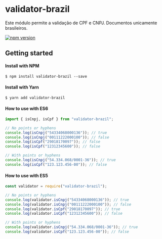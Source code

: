 # validator-brazil

Este módulo permite a validação de CPF e CNPJ. Documentos unicamente brasileiros.

[![npm version](https://badge.fury.io/js/validator-brazil.svg)](https://badge.fury.io/js/validator-brazil)

## Getting started

#### Install with NPM

```
$ npm install validator-brazil --save
```

#### Install with Yarn

```
$ yarn add validator-brazil
```

#### How to use with ES6

```js
import { isCnpj, isCpf } from "validator-brazil";

// No points or hyphens
console.log(isCnpj("54334068000136")); // true
console.log(isCnpj("00111222000100")); // false
console.log(isCpf("29018170097")); // false
console.log(isCpf("12312345600")); // false

// With points or hyphens
console.log(isCnpj("54.334.068/0001-36")); // true
console.log(isCpf("123.123.456-00")); // false
```

#### How to use with ES5

```js
const validator = require("validator-brazil");

// No points or hyphens
console.log(validator.isCnpj("54334068000136")); // true
console.log(validator.isCnpj("00111222000100")); // false
console.log(validator.isCpf("29018170097")); // true
console.log(validator.isCpf("12312345600")); // false

// With points or hyphens
console.log(validator.isCnpj("54.334.068/0001-36")); // true
console.log(validator.isCpf("123.123.456-00")); // false
```
